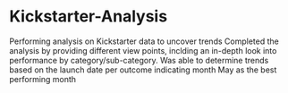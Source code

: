 # Kickstarter-Analysis
Performing analysis on Kickstarter data to uncover trends
Completed the analysis by providing different view points, inclding an in-depth look into performance by category/sub-category.
Was able to determine trends based on the launch date per outcome indicating month May as the best performing month
